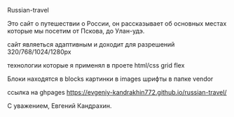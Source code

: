 Russian-travel

Это сайт о путешествии о России, он рассказывает об основных местах которые мы посетим от Пскова, до Улан-удэ.

сайт являеться адаптивным и доходит для разрешений 320/768/1024/1280px

технологии которые я применял в проете
html/css
grid
flex

Блоки находятся в blocks
картинки в images
шрифты в папке vendor

ссылка на ghpages
https://evgeniy-kandrakhin772.github.io/russian-travel/

С уважением, Евгений Кандрахин.
